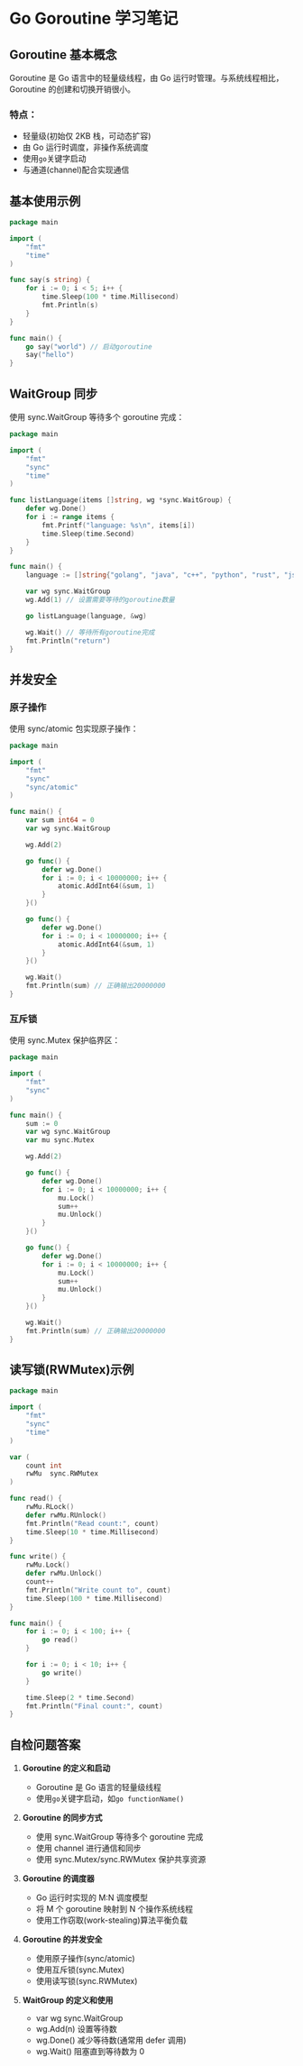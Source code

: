 # Go Goroutine 学习笔记

## Goroutine 基本概念

Goroutine 是 Go 语言中的轻量级线程，由 Go 运行时管理。与系统线程相比，Goroutine 的创建和切换开销很小。

### 特点：

- 轻量级(初始仅 2KB 栈，可动态扩容)
- 由 Go 运行时调度，非操作系统调度
- 使用`go`关键字启动
- 与通道(channel)配合实现通信

## 基本使用示例

```go
package main

import (
    "fmt"
    "time"
)

func say(s string) {
    for i := 0; i < 5; i++ {
        time.Sleep(100 * time.Millisecond)
        fmt.Println(s)
    }
}

func main() {
    go say("world") // 启动goroutine
    say("hello")
}
```

## WaitGroup 同步

使用 sync.WaitGroup 等待多个 goroutine 完成：

```go
package main

import (
    "fmt"
    "sync"
    "time"
)

func listLanguage(items []string, wg *sync.WaitGroup) {
    defer wg.Done()
    for i := range items {
        fmt.Printf("language: %s\n", items[i])
        time.Sleep(time.Second)
    }
}

func main() {
    language := []string{"golang", "java", "c++", "python", "rust", "js"}

    var wg sync.WaitGroup
    wg.Add(1) // 设置需要等待的goroutine数量

    go listLanguage(language, &wg)

    wg.Wait() // 等待所有goroutine完成
    fmt.Println("return")
}
```

## 并发安全

### 原子操作

使用 sync/atomic 包实现原子操作：

```go
package main

import (
    "fmt"
    "sync"
    "sync/atomic"
)

func main() {
    var sum int64 = 0
    var wg sync.WaitGroup

    wg.Add(2)

    go func() {
        defer wg.Done()
        for i := 0; i < 10000000; i++ {
            atomic.AddInt64(&sum, 1)
        }
    }()

    go func() {
        defer wg.Done()
        for i := 0; i < 10000000; i++ {
            atomic.AddInt64(&sum, 1)
        }
    }()

    wg.Wait()
    fmt.Println(sum) // 正确输出20000000
}
```

### 互斥锁

使用 sync.Mutex 保护临界区：

```go
package main

import (
    "fmt"
    "sync"
)

func main() {
    sum := 0
    var wg sync.WaitGroup
    var mu sync.Mutex

    wg.Add(2)

    go func() {
        defer wg.Done()
        for i := 0; i < 10000000; i++ {
            mu.Lock()
            sum++
            mu.Unlock()
        }
    }()

    go func() {
        defer wg.Done()
        for i := 0; i < 10000000; i++ {
            mu.Lock()
            sum++
            mu.Unlock()
        }
    }()

    wg.Wait()
    fmt.Println(sum) // 正确输出20000000
}
```

## 读写锁(RWMutex)示例

```go
package main

import (
    "fmt"
    "sync"
    "time"
)

var (
    count int
    rwMu  sync.RWMutex
)

func read() {
    rwMu.RLock()
    defer rwMu.RUnlock()
    fmt.Println("Read count:", count)
    time.Sleep(10 * time.Millisecond)
}

func write() {
    rwMu.Lock()
    defer rwMu.Unlock()
    count++
    fmt.Println("Write count to", count)
    time.Sleep(100 * time.Millisecond)
}

func main() {
    for i := 0; i < 100; i++ {
        go read()
    }

    for i := 0; i < 10; i++ {
        go write()
    }

    time.Sleep(2 * time.Second)
    fmt.Println("Final count:", count)
}
```

## 自检问题答案

1. **Goroutine 的定义和启动**

   - Goroutine 是 Go 语言的轻量级线程
   - 使用`go`关键字启动，如`go functionName()`

2. **Goroutine 的同步方式**

   - 使用 sync.WaitGroup 等待多个 goroutine 完成
   - 使用 channel 进行通信和同步
   - 使用 sync.Mutex/sync.RWMutex 保护共享资源

3. **Goroutine 的调度器**

   - Go 运行时实现的 M:N 调度模型
   - 将 M 个 goroutine 映射到 N 个操作系统线程
   - 使用工作窃取(work-stealing)算法平衡负载

4. **Goroutine 的并发安全**

   - 使用原子操作(sync/atomic)
   - 使用互斥锁(sync.Mutex)
   - 使用读写锁(sync.RWMutex)

5. **WaitGroup 的定义和使用**
   - var wg sync.WaitGroup
   - wg.Add(n) 设置等待数
   - wg.Done() 减少等待数(通常用 defer 调用)
   - wg.Wait() 阻塞直到等待数为 0
